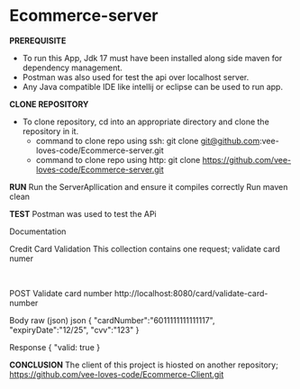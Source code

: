 # Ecommerce-server

**PREREQUISITE**
- To run this App, Jdk 17 must have been installed along side maven for dependency management.
- Postman was also used for test the api over localhost server.
- Any Java compatible IDE like intellij or eclipse can be used to run app.

**CLONE REPOSITORY**
- To clone repository, cd into an appropriate directory and clone the repository in it.
  - command to clone repo using ssh: git clone git@github.com:vee-loves-code/Ecommerce-server.git
  - command to clone repo using http: git clone https://github.com/vee-loves-code/Ecommerce-server.git

**RUN**
Run the ServerApllication and ensure it compiles correctly
Run maven clean 

**TEST**
Postman was used to test the APi

Documentation

Credit Card Validation
This collection contains one request; validate card numer

﻿

POST
Validate card number
http://localhost:8080/card/validate-card-number
﻿

Body
raw (json)
json
{
    "cardNumber":"6011111111111117",
    "expiryDate":"12/25",
    "cvv":"123"
}

Response
{
"valid: true
}

**CONCLUSION**
The client of this project is hiosted on another repository; https://github.com/vee-loves-code/Ecommerce-Client.git
